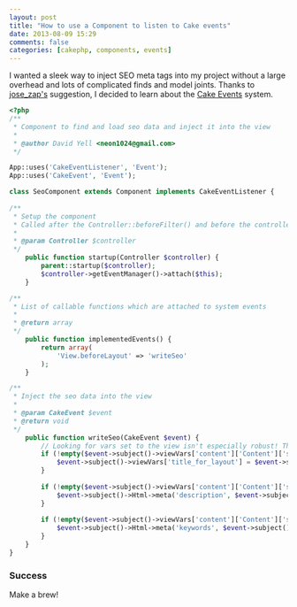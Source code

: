 ```yaml
---
layout: post
title: "How to use a Component to listen to Cake events"
date: 2013-08-09 15:29
comments: false
categories: [cakephp, components, events]
---
```


I wanted a sleek way to inject SEO meta tags into my project without a large overhead and lots of complicated finds and model joints. Thanks to [jose_zap's](https://github.com/lorenzo) suggestion, I decided to learn about the [Cake Events](http://book.cakephp.org/2.0/en/core-libraries/events.html) system.

```php
<?php
/**
 * Component to find and load seo data and inject it into the view
 *
 * @author David Yell <neon1024@gmail.com>
 */

App::uses('CakeEventListener', 'Event');
App::uses('CakeEvent', 'Event');

class SeoComponent extends Component implements CakeEventListener {
	
/**
 * Setup the component
 * Called after the Controller::beforeFilter() and before the controller action
 * 
 * @param Controller $controller
 */
	public function startup(Controller $controller) {
		parent::startup($controller);
		$controller->getEventManager()->attach($this);
	}

/**
 * List of callable functions which are attached to system events
 * 
 * @return array
 */
	public function implementedEvents() {
		return array(
			'View.beforeLayout' => 'writeSeo'
		);
	}

/**
 * Inject the seo data into the view
 * 
 * @param CakeEvent $event
 * @return void
 */
	public function writeSeo(CakeEvent $event) {
		// Looking for vars set to the view isn't especially robust! This should probably call a behaviour method which goes and looks up data
		if (!empty($event->subject()->viewVars['content']['Content']['seo_title'])) {
			$event->subject()->viewVars['title_for_layout'] = $event->subject()->viewVars['content']['Content']['seo_title'];
		}
		
		if (!empty($event->subject()->viewVars['content']['Content']['seo_description'])) {
			$event->subject()->Html->meta('description', $event->subject()->viewVars['content']['Content']['seo_description'], array('block' => 'meta'));
		}
		
		if (!empty($event->subject()->viewVars['content']['Content']['seo_keywords'])) {
			$event->subject()->Html->meta('keywords', $event->subject()->viewVars['content']['Content']['seo_keywords'], array('block' => 'meta'));
		}
	}
}
```


### Success
Make a brew!